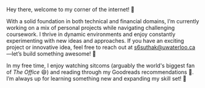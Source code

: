 Hey there, welcome to my corner of the internet! 👋

With a solid foundation in both technical and financial domains, I’m currently working on a mix of personal projects while navigating challenging coursework. I thrive in dynamic environments and enjoy constantly experimenting with new ideas and approaches. If you have an exciting project or innovative idea, feel free to reach out at s6suthak@uwaterloo.ca—let’s build something awesome! 🚀

In my free time, I enjoy watching sitcoms (arguably the world's biggest fan of _The Office_ 😄) and reading through my Goodreads recommendations 📖. I’m always up for learning something new and expanding my skill set! 🚀
